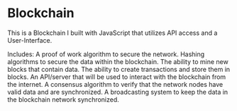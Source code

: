 # Blockchain

This is a Blockchain I built with JavaScript that utilizes API access and a User-Interface.

Includes:
A proof of work algorithm to secure the network.
Hashing algorithms to secure the data within the blockchain.
The ability to mine new blocks that contain data.
The ability to create transactions and store them in blocks.
An API/server that will be used to interact with the blockchain from the internet.
A consensus algorithm to verify that the network nodes have valid data and are synchronized.
A broadcasting system to keep the data in the blockchain network synchronized.
